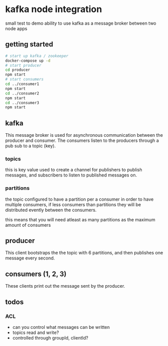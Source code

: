# kafka node integration
small test to demo ability to use kafka as a message broker between two node apps

## getting started
```bash
# start up kafka / zookeeper
docker-compose up -d
# start producer
cd producer
npm start
# start consumers
cd ../consumer1
npm start
cd ../consumer2
npm start
cd ../consumer3
npm start
```

## kafka
This message broker is used for asynchronous communication between the producer and consumer. The consumers listen to the producers through a pub sub to a topic (key).

### topics
this is key value used to create a channel for publishers to publish messages, and subscribers to listen to published messages on.

### partitions
the topic configured to have a partition per a consumer in order to have multiple consumers, if less consumers than partitions they will be distributed evently between the consumers.

this means that you will need atleast as many partitions as the maximum amount of consumers

## producer
This client bootstraps the the topic with 6 partitions, and then publishes one message every second.

## consumers (1, 2, 3)
These clients print out the message sent by the producer.

## todos

### ACL
- can you control what messages can be written
- topics read and write?
- controlled through groupId, clientId?